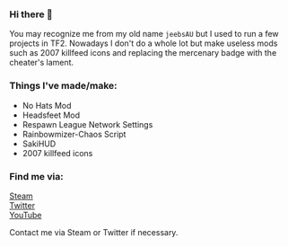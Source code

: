 ### Hi there 👋
You may recognize me from my old name `jeebsAU` but I used to run a few projects in TF2. Nowadays I don't do a whole lot but make useless mods such as 2007 killfeed icons and replacing the mercenary badge with the cheater's lament.

### Things I've made/make:
- No Hats Mod
- Headsfeet Mod
- Respawn League Network Settings
- Rainbowmizer-Chaos Script
- SakiHUD
- 2007 killfeed icons

### Find me via:
[Steam](https://steamcommunity.com/id/MakiavelliTheDon)  
[Twitter](https://twitter.com/jeebsau)  
[YouTube](https://youtube.com/XJEEBSX1)  

Contact me via Steam or Twitter if necessary.

